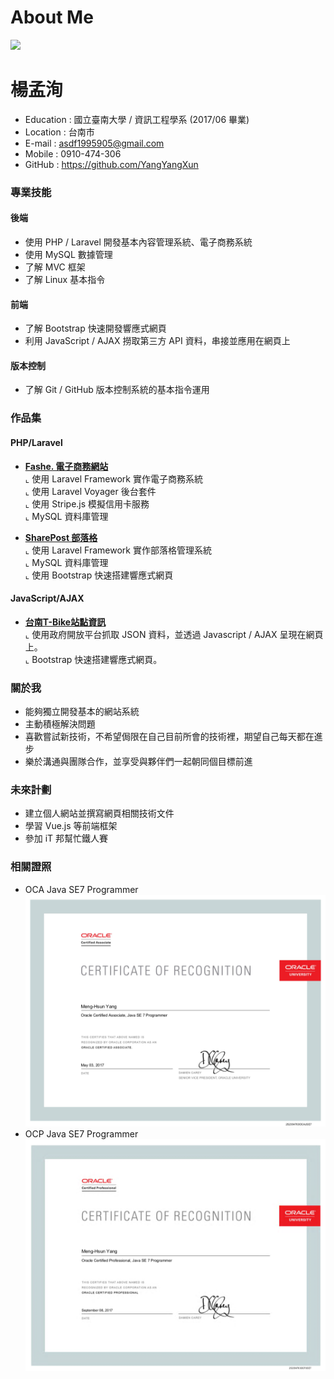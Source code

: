 # About Me

![](https://i.imgur.com/YIxbTMy.jpg)

# 楊孟洵

- Education : 國立臺南大學 / 資訊工程學系 (2017/06 畢業)
- Location : 台南市
- E-mail : asdf1995905@gmail.com
- Mobile : 0910-474-306
- GitHub : https://github.com/YangYangXun


### 專業技能

#### 後端
- 使用 PHP / Laravel 開發基本內容管理系統、電子商務系統
- 使用 MySQL 數據管理
- 了解 MVC 框架
- 了解 Linux 基本指令

#### 前端
- 了解 Bootstrap 快速開發響應式網頁
- 利用 JavaScript / AJAX 撈取第三方 API 資料，串接並應用在網頁上

#### 版本控制
- 了解 Git / GitHub 版本控制系統的基本指令運用



### 作品集 


#### PHP/Laravel

- <a href="https://github.com/YangYangXun/Laravel-EcommerceFashe" target="_blank"><B>Fashe. 電子商務網站</B></a><BR>
  ⌞ 使用 Laravel Framework 實作電子商務系統 <BR>
  ⌞ 使用 Laravel Voyager 後台套件 <BR>
  ⌞ 使用 Stripe.js 模擬信用卡服務 <BR>
  ⌞ MySQL 資料庫管理 <BR>

  
- <a href="https://github.com/YangYangXun/Laravel-SharePost" target="_blank"><B>SharePost 部落格 </B> </a> <BR>
  ⌞ 使用 Laravel Framework 實作部落格管理系統 <BR>
  ⌞ MySQL 資料庫管理 <BR>
  ⌞ 使用 Bootstrap 快速搭建響應式網頁 <BR>
  
#### JavaScript/AJAX

- <a href="https://github.com/YangYangXun/Tainan-T-Bike" target="_blank"><B>台南T-Bike站點資訊</B></a><BR>
  ⌞ 使用政府開放平台抓取 JSON 資料，並透過 Javascript / AJAX 呈現在網頁上。<BR>
  ⌞ Bootstrap 快速搭建響應式網頁。 <BR>


### 關於我

* 能夠獨立開發基本的網站系統
* 主動積極解決問題
* 喜歡嘗試新技術，不希望侷限在自己目前所會的技術裡，期望自己每天都在進步
* 樂於溝通與團隊合作，並享受與夥伴們一起朝同個目標前進

### 未來計劃

* 建立個人網站並撰寫網頁相關技術文件
* 學習 Vue.js 等前端框架
* 參加 iT 邦幫忙鐵人賽


### 相關證照
  
*   OCA Java SE7 Programmer
![](https://raw.githubusercontent.com/YangYangXun/ProjectImage/master/Certificate/Yang_OCA.png)
*   OCP Java SE7 Programmer
![](https://raw.githubusercontent.com/YangYangXun/ProjectImage/master/Certificate/Yang_OCP.png)
